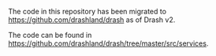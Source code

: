 The code in this repository has been migrated to https://github.com/drashland/drash as of Drash v2.

The code can be found in https://github.com/drashland/drash/tree/master/src/services.
